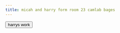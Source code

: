```yaml
---
title: micah and harry form room 23 camlab bages
---
```


<button scref="button">harrys work</button>



















